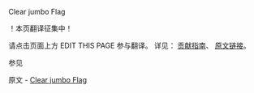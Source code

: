  Clear jumbo Flag

 ！本页翻译征集中！

请点击页面上方 EDIT THIS PAGE 参与翻译。
详见：
[贡献指南]( https://github.com/JinMuInfo/MongoDB-Manual-zh/blob/master/CONTRIBUTING.md )、
[原文链接](  https://docs.mongodb.com/manual/tutorial/clear-jumbo-flag/  )。

 参见

原文 - [Clear jumbo Flag]( https://docs.mongodb.com/manual/tutorial/clear-jumbo-flag/ )

